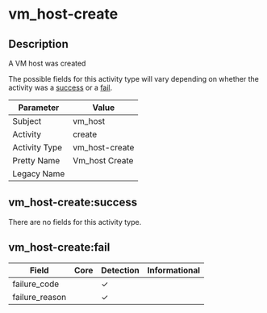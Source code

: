 vm_host-create
==============

Description
-----------
A VM host was created

The possible fields for this activity type will vary depending on whether the activity was a [success](#vm_host-createsuccess) or a [fail](#vm_host-createfail).

| Parameter     | Value          |
| ------------- | -------------- |
| Subject       | vm_host        |
| Activity      | create         |
| Activity Type | vm_host-create |
| Pretty Name   | Vm_host Create |
| Legacy Name   |                |

vm_host-create:success
----------------------

There are no fields for this activity type.


vm_host-create:fail
-------------------

| Field          | Core | Detection | Informational |
| -------------- | ---- | --------- | ------------- |
| failure_code   |      | &#10003;  |               |
| failure_reason |      | &#10003;  |               |
